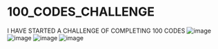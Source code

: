 # 100_CODES_CHALLENGE
I HAVE STARTED A CHALLENGE OF COMPLETING 100 CODES
![image](https://github.com/user-attachments/assets/c2d491e0-171b-4f89-8dc3-e484999d5587)
![image](https://github.com/user-attachments/assets/265eccda-8de1-49d0-9785-165fc522eee8)
![image](https://github.com/user-attachments/assets/077ba091-1f95-486d-9c21-36bd9b6e79fe)
![image](https://github.com/user-attachments/assets/013dca95-ac42-44e0-ba07-e0f208c221d4)


